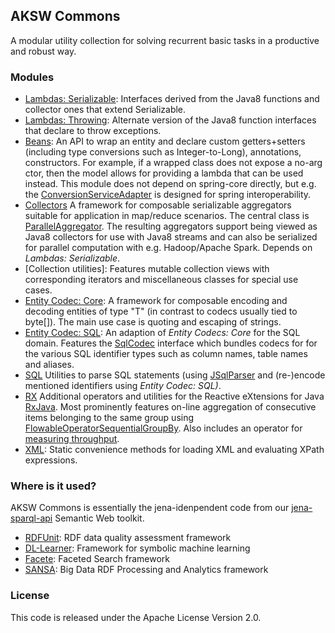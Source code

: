 ## AKSW Commons

A modular utility collection for solving recurrent basic tasks in a productive and robust way.

### Modules

* [Lambdas: Serializable](aksw-commons-lambdas-parent/aksw-commons-lambdas-serializable): Interfaces derived from the Java8 functions and collector ones that extend Serializable.
* [Lambdas: Throwing](aksw-commons-lambdas-parent/aksw-commons-lambdas-throwing): Alternate version of the Java8 function interfaces that declare to throw exceptions.
* [Beans](aksw-commons-beans): An API to wrap an entity and declare custom getters+setters (including type conversions such as Integer-to-Long), annotations, constructors. For example, if a wrapped class does not expose a no-arg ctor, then the model allows for providing a lambda that can be used instead. This module does not depend on spring-core directly, but e.g. the [ConversionServiceAdapter](aksw-commons-beans/src/main/java/org/aksw/commons/beans/model/ConversionServiceAdapter.java) is designed for spring interoperability.
* [Collectors](aksw-commons-collectors) A framework for composable serializable aggregators suitable for application in map/reduce scenarios. The central class is [ParallelAggregator](aksw-commons-collectors/src/main/java/org/aksw/commons/collector/domain/ParallelAggregator.java). The resulting aggregators support being viewed as Java8 collectors for use with Java8 streams and can also be serialized for parallel computation with e.g. Hadoop/Apache Spark. Depends on *Lambdas: Serializable*.
* [Collection utilities]: Features mutable collection views with corresponding iterators and miscellaneous classes for special use cases.
* [Entity Codec: Core](aksw-commons-entity-codecs-parent/aksw-commons-entity-codecs-core): A framework for composable encoding and decoding entities of type "T" (in contrast to codecs usually tied to byte[]). The main use case is quoting and escaping of strings.
* [Entity Codec: SQL](aksw-commons-entity-codecs-parent/aksw-commons-entity-codecs-sql): An adaption of *Entity Codecs: Core* for the SQL domain. Features the [SqlCodec](aksw-commons-entity-codecs-parent/aksw-commons-entity-codecs-sql/src/main/java/org/aksw/commons/sql/codec/api/SqlCodec.java) interface which bundles codecs for for the various SQL identifier types such as column names, table names and aliases.
* [SQL](aksw-commons-sql) Utilities to parse SQL statements (using [JSqlParser](https://github.com/JSQLParser/JSqlParser) and (re-)encode mentioned identifiers using *Entity Codec: SQL)*.
* [RX](aksw-commons-rx) Additional operators and utilities for the Reactive eXtensions for Java [RxJava](https://github.com/ReactiveX/RxJava). Most prominently features on-line aggregation of consecutive items belonging to the same group using [FlowableOperatorSequentialGroupBy](aksw-commons-rx/src/main/java/org/aksw/commons/rx/op/FlowableOperatorSequentialGroupBy.java). Also includes an operator for [measuring throughput](aksw-commons-rx/src/main/java/org/aksw/commons/rx/op/OperatorObserveThroughput.java).
* [XML](aksw-commons-util-xml): Static convenience methods for loading XML and evaluating XPath expressions.


### Where is it used?

AKSW Commons is essentially the jena-idenpendent code from our [jena-sparql-api](https://github.com/SmartDataAnalytics/jena-sparql-api) Semantic Web toolkit.

* [RDFUnit](https://github.com/AKSW/RDFUnit): RDF data quality assessment framework
* [DL-Learner](https://github.com/AKSW/RDFUnit): Framework for symbolic machine learning
* [Facete](https://github.com/AKSW/RDFUnit): Faceted Search framework
* [SANSA](https://github.com/AKSW/RDFUnit): Big Data RDF Processing and Analytics framework


### License

This code is released under the Apache License Version 2.0.

